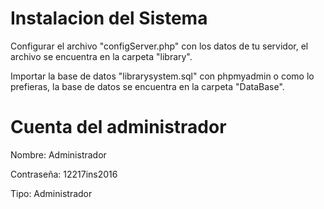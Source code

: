 # Instalacion del Sistema

Configurar el archivo "configServer.php" con los datos de tu servidor, el archivo se encuentra en la carpeta "library".

Importar la base de datos "librarysystem.sql" con phpmyadmin o como lo prefieras, la base de datos se encuentra en la carpeta "DataBase".


# Cuenta del administrador

Nombre: Administrador

Contraseña: 12217ins2016

Tipo: Administrador
